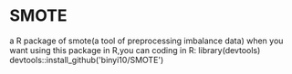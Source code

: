 # SMOTE
a R package of smote(a tool of preprocessing imbalance data)
when you want using this package in R,you can coding in R:
library(devtools)
devtools::install_github('binyi10/SMOTE')
